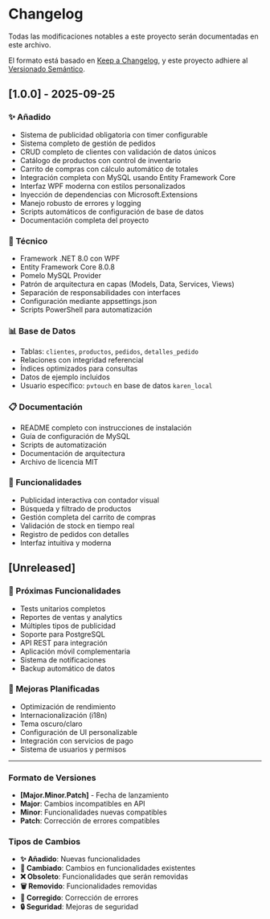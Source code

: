 # Changelog

Todas las modificaciones notables a este proyecto serán documentadas en este archivo.

El formato está basado en [Keep a Changelog](https://keepachangelog.com/es-es/1.0.0/),
y este proyecto adhiere al [Versionado Semántico](https://semver.org/spec/v2.0.0.html).

## [1.0.0] - 2025-09-25

### ✨ Añadido
- Sistema de publicidad obligatoria con timer configurable
- Sistema completo de gestión de pedidos
- CRUD completo de clientes con validación de datos únicos
- Catálogo de productos con control de inventario
- Carrito de compras con cálculo automático de totales
- Integración completa con MySQL usando Entity Framework Core
- Interfaz WPF moderna con estilos personalizados
- Inyección de dependencias con Microsoft.Extensions
- Manejo robusto de errores y logging
- Scripts automáticos de configuración de base de datos
- Documentación completa del proyecto

### 🔧 Técnico
- Framework .NET 8.0 con WPF
- Entity Framework Core 8.0.8
- Pomelo MySQL Provider
- Patrón de arquitectura en capas (Models, Data, Services, Views)
- Separación de responsabilidades con interfaces
- Configuración mediante appsettings.json
- Scripts PowerShell para automatización

### 📊 Base de Datos
- Tablas: `clientes`, `productos`, `pedidos`, `detalles_pedido`
- Relaciones con integridad referencial
- Índices optimizados para consultas
- Datos de ejemplo incluidos
- Usuario específico: `pvtouch` en base de datos `karen_local`

### 📋 Documentación
- README completo con instrucciones de instalación
- Guía de configuración de MySQL
- Scripts de automatización
- Documentación de arquitectura
- Archivo de licencia MIT

### 🎯 Funcionalidades
- Publicidad interactiva con contador visual
- Búsqueda y filtrado de productos
- Gestión completa del carrito de compras
- Validación de stock en tiempo real
- Registro de pedidos con detalles
- Interfaz intuitiva y moderna

## [Unreleased]

### 🚀 Próximas Funcionalidades
- Tests unitarios completos
- Reportes de ventas y analytics
- Múltiples tipos de publicidad
- Soporte para PostgreSQL
- API REST para integración
- Aplicación móvil complementaria
- Sistema de notificaciones
- Backup automático de datos

### 🔧 Mejoras Planificadas
- Optimización de rendimiento
- Internacionalización (i18n)
- Tema oscuro/claro
- Configuración de UI personalizable
- Integración con servicios de pago
- Sistema de usuarios y permisos

---

### Formato de Versiones
- **[Major.Minor.Patch]** - Fecha de lanzamiento
- **Major**: Cambios incompatibles en API
- **Minor**: Funcionalidades nuevas compatibles
- **Patch**: Corrección de errores compatibles

### Tipos de Cambios
- **✨ Añadido**: Nuevas funcionalidades
- **🔧 Cambiado**: Cambios en funcionalidades existentes  
- **❌ Obsoleto**: Funcionalidades que serán removidas
- **🗑️ Removido**: Funcionalidades removidas
- **🐛 Corregido**: Corrección de errores
- **🔒 Seguridad**: Mejoras de seguridad